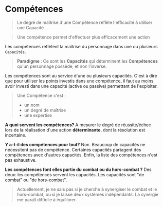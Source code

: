 # Compétences

> Le degré de maîtrise d'une Compétence reflète l'efficacité à utiliser une Capacité 

> Une compétence permet d'effectuer plus efficacement une action

Les compétences reflètent la maîtrise du personnage dans une ou plusieurs `Capacités`.

> **Paradigme :**
Ce sont les **Capacités** qui déterminent les **Compétences** qu'un personnage possède, et non l'inverse.

Les compétences sont au service d'une ou plusieurs capacités. C'est à dire que pour utiliser les points investis dans une compétence, il faut au moins avoir investi dans une capacité (active ou passive) permettant de l'exploiter. 

> Une Compétence c'est :
> - un nom
> - un degré de maîtrise
> - une expertise

**A quoi servent les compétences?** A mesurer le degré de réussite/échec lors de la réalisation d'une action **déterminante**, dont la résolution est incertaine.

**Y a-t-il des compétences pour tout?** Non. Beaucoup de capacités ne nécessitent pas de compétence.  Certaines capacités partagent des compétences avec d'autres capacités. Enfin, la liste des compétences n'est pas exhaustive. 

**Les compétences font elles partie du combat ou du hors-combat ?** Des deux: les compétences servent les capacités. Les capacités sont "de combat" ou "de hors-combat".

> Actuellement,  je ne sais pas si je cherche à synergiser le combat et le hors-combat, ou si je laisse deux systèmes indépendants. La synergie me paraît difficile à équilibrer.

